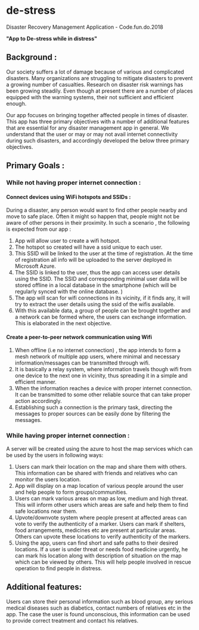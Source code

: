 # de-stress
Disaster Recovery Management Application - Code.fun.do.2018

**"App to De-stress while in distress"**

## Background :

Our society suffers a lot of damage because of various and complicated disasters. Many organizations are struggling to mitigate disasters to prevent a growing number of casualties.
Research on disaster risk warnings has been growing steadily. Even though at  present there are a number of places equipped with the warning systems, their not sufficient and efficient enough.

Our app focuses on bringing together affected people in times of disaster. This app has three primary objectives with a number of additional features that are essential for any disaster management app in general. We understand that the user or may or may not avail internet connectivity during such disasters, and accordingly developed the below three primary objectives.

## Primary Goals : 
 
### While not having proper internet connection  : 

#### Connect devices using WiFi hotspots and SSIDs :
During a disaster, any person would want to find other people nearby and move to safe place. Often it might so happen that, people might not be aware of other persons in their proximity. In such a scenario , the following is expected from our app : 
1. App will allow user to create a wifi hotspot.
2. The hotspot so created will have a ssid unique to each user.
3. This SSID will be linked to the user at the time of registration. At the time of registration all info will be uploaded to the server deployed in Microsoft Azure. 
4. The SSID is linked to the user, thus the app can access user details using the SSID. The SSID and corresponding minimal user data will be stored offline in a local database in the smartphone (which will be regularly synced with the online database. )
5. The app will scan for wifi connections in its vicinity, if it finds any, it will try to extract the user details using the ssid of the wifis available.
6. With this available data, a group of people can be brought together and a network can be formed where, the users can exchange information. This is elaborated in the next objective.
 
#### Create a peer-to-peer network communication using Wifi 
1. When offline (i.e no internet connection) , the app intends to form a mesh network of multiple app users, where minimal and necessary information/messages can be transmitted through wifi. 
2. It is basically a relay system, where information travels though wifi from one device to the next one in vicinity, thus spreading it in a simple and efficient manner. 
3. When the information reaches a device with proper internet connection. It can be transmitted to some other reliable source that can take proper action accordingly.
4. Establishing such a connection is the primary task, directing the messages to proper sources can be easily done by filtering the messages.

### While having proper internet connection :
A server will be created using the azure to host the map services which can be used by the users in following ways:
1. Users can mark their location on the map and share them with others. This information can be shared with friends and relatives who can monitor the users location.
2. App will display on a map location of various people around the user and help people to form groups/communities.
3. Users can mark various areas on map as low, medium and high threat. This will inform other users which areas are safe and help them to find safe locations near them.
4. Upvote/downvote system where people present at affected areas can vote to verify the authenticity of a marker. Users can mark if shelters, food arrangements, medicines etc are present at particular areas. Others can upvote these locations to verify authenticity of the markers. 
5. Using the app, users can find short and safe paths to their desired locations.
If a user is under threat or needs food medicine urgently, he can mark his location along with description of situation on the map which can be viewed by others. This will help people involved in rescue operation to find people in distress.


## Additional features:
Users can store their personal information such as blood group, any serious medical diseases such as diabetics, contact numbers of relatives etc in the app. The case the user is found unconscious, this information can be used to provide correct treatment and contact his relatives.

